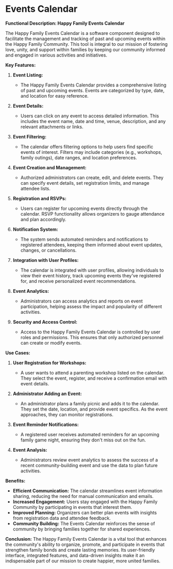 # Events Calendar
**Functional Description: Happy Family Events Calendar**

The Happy Family Events Calendar is a software component designed to facilitate the management and tracking of past and upcoming events within the Happy Family Community. This tool is integral to our mission of fostering love, unity, and support within families by keeping our community informed and engaged in various activities and initiatives.

**Key Features:**

1. **Event Listing:**
   - The Happy Family Events Calendar provides a comprehensive listing of past and upcoming events. Events are categorized by type, date, and location for easy reference.

2. **Event Details:**
   - Users can click on any event to access detailed information. This includes the event name, date and time, venue, description, and any relevant attachments or links.

3. **Event Filtering:**
   - The calendar offers filtering options to help users find specific events of interest. Filters may include categories (e.g., workshops, family outings), date ranges, and location preferences.

4. **Event Creation and Management:**
   - Authorized administrators can create, edit, and delete events. They can specify event details, set registration limits, and manage attendee lists.

5. **Registration and RSVPs:**
   - Users can register for upcoming events directly through the calendar. RSVP functionality allows organizers to gauge attendance and plan accordingly.

6. **Notification System:**
   - The system sends automated reminders and notifications to registered attendees, keeping them informed about event updates, changes, or cancellations.

7. **Integration with User Profiles:**
   - The calendar is integrated with user profiles, allowing individuals to view their event history, track upcoming events they've registered for, and receive personalized event recommendations.

8. **Event Analytics:**
   - Administrators can access analytics and reports on event participation, helping assess the impact and popularity of different activities.

9. **Security and Access Control:**
   - Access to the Happy Family Events Calendar is controlled by user roles and permissions. This ensures that only authorized personnel can create or modify events.

**Use Cases:**

1. **User Registration for Workshops:**
   - A user wants to attend a parenting workshop listed on the calendar. They select the event, register, and receive a confirmation email with event details.

2. **Administrator Adding an Event:**
   - An administrator plans a family picnic and adds it to the calendar. They set the date, location, and provide event specifics. As the event approaches, they can monitor registrations.

3. **Event Reminder Notifications:**
   - A registered user receives automated reminders for an upcoming family game night, ensuring they don't miss out on the fun.

4. **Event Analysis:**
   - Administrators review event analytics to assess the success of a recent community-building event and use the data to plan future activities.

**Benefits:**

- **Efficient Communication:** The calendar streamlines event information sharing, reducing the need for manual communication and emails.
- **Increased Engagement:** Users stay engaged with the Happy Family Community by participating in events that interest them.
- **Improved Planning:** Organizers can better plan events with insights from registration data and attendee feedback.
- **Community Building:** The Events Calendar reinforces the sense of community by bringing families together for shared experiences.

**Conclusion:**
The Happy Family Events Calendar is a vital tool that enhances the community's ability to organize, promote, and participate in events that strengthen family bonds and create lasting memories. Its user-friendly interface, integrated features, and data-driven insights make it an indispensable part of our mission to create happier, more united families.
